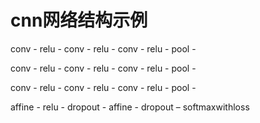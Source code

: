 # cnn网络结构示例

conv - relu - conv - relu - conv - relu - pool -

conv - relu - conv - relu - conv - relu - pool -

conv - relu - conv - relu - conv - relu - pool -

affine - relu - dropout - affine - dropout – softmaxwithloss